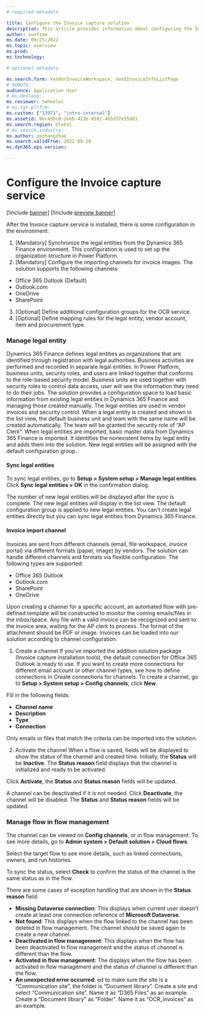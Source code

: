 ```yaml
---
# required metadata

title: Configure the Invoice capture solution 
description: This article provides information about configuring the Invoice capture solution. 
author: sunfzam
ms.date: 09/25/2022
ms.topic: overview
ms.prod: 
ms.technology: 

# optional metadata

ms.search.form: VendorInvoiceWorkspace, VendInvoiceInfoListPage
# ROBOTS: 
audience: Application User
# ms.devlang: 
ms.reviewer: twheeloc
# ms.tgt_pltfrm: 
ms.custom: ["13971", "intro-internal"]
ms.assetid: 0ec4dbc0-2eeb-423b-8592-4b5d37e559d3
ms.search.region: Global
# ms.search.industry: 
ms.author: zezhangzhao
ms.search.validFrom: 2022-09-28
ms.dyn365.ops.version: 

---
```


# Configure the Invoice capture service

[!include [banner](../includes/banner.md)]
[!include [preview banner](../includes/preview-banner.md)]

After the Invoice capture service is installed, there is some configuration in the environment: 
1. [Mandatory] Synchronize the legal entities from the Dynamics 365 Finance environment. This configuration is used to set up the organization structure in 
Power Platform. 
2. [Mandatory] Configure the importing channels for invoice images. 
The solution supports the following channels: 
 - Office 365 Outlook (Default) 
 - Outlook.com
 - OneDrive
 - SharePoint 
3. [Optional] Define additional configuration groups for the OCR service. 
4. [Optional] Define mapping rules for the legal entity, vendor account, item and procurement type. 

### Manage legal entity

Dynamics 365 Finance defines legal entities as organizations that are identified through registration with legal authorities. Business activities are performed and recorded in separate legal entities. In Power Platform, business units, security roles, and users are linked together that conforms to the role-based security model. Business units are used together with security roles to control data access, user will see the information they need to do their jobs. The solution provides a configuration space to load basic information from existing legal entities in Dynamics 365 Finance and managing those created manually. The legal entities are used in vendor invoices and security control. When a legal entity is created and shown in the list view, the default business unit and team with the same name will be created automatically. The team will be granted the security role of “AP Clerk”. When legal entities are imported, basic master data from Dynamics 365 Finance is imported. It identifies the nonexistent items by legal entity and adds them into the solution. New legal entities will be assigned with the default configuration group. 


#### Sync legal entities

To sync legal entities, go to **Setup > System setup > Manage legal entities**. 
Click **Sync legal entities > OK** in the confirmation dialog. 

The number of new legal entities will be displayed after the sync is complete. The new legal entities will display in the list view. 
The default configuration group is applied to new legal entities. You can't create legal entities directly but you can sync legal entities from Dynamics 365 Finance. 

#### Invoice import channel
Invoices are sent from different channels (email, file workspace, invoice portal) via different formats (paper, image) by vendors. The solution can handle different channels and formats via flexible configuration. The following types are supported: 
 - Office 365 Outlook 
 - Outlook.com 
 - SharePoint 
 - OneDrive 

Upon creating a channel for a specific account, an automated flow with pre-defined template will be constructed to monitor the coming emails/files in the inbox/space. Any file with a valid invoice can be recognized and sent to the invoice area, waiting for the AP clerk to process. The format of the attachment should be PDF or image.  Invoices can be loaded into our solution according to channel configuration. 

1) Create a channel 
If you've imported the addition solution package (Invoice capture installation tools), the default connection for Office 365 Outlook is ready to use. If you want to create more connections for different email account or other channel types, see how to define connections in Create connections for channels. 
To create a channel, go to **Setup > System setup > Config channels**, click **New**. 

Fill in the following fields:
 - **Channel name** 
 - **Description** 
 - **Type** 
 - **Connection** 
 
Only emails or files that match the criteria can be imported into the solution. 

2) Activate the channel 
When a flow is saved, fields will be displayed to show the status of the channel and created time. Initially, the **Status** will be **Inactive**. 
The **Status reason** field displays that the channel is initialized and ready to be activated.

Click **Activate**, the **Status** and **Status reason** fields will be updated.

A channel can be deactivated if it is not needed. Click **Deactivate**, the channel will be disabled. The **Status** and **Status reason** fields will be updated. 

### Manage flow in flow management

The channel can be viewed on **Config channels**, or in flow management. To see more details, go to **Admin system > Default solution > Cloud flows**.

Select the target flow to see more details, such as linked connections, owners, and run histories.

To sync the status, select **Check** to confirm the status of the channel is the same status as in the flow. 

There are some cases of exception handling that are shown in the **Status reason** field: 
 - **Missing Dataverse connection**: This displays when current user doesn't create at least one connection reference of **Microsoft Dataverse**.  
 - **Not found**: This displays when the flow linked to the channel has been deleted in flow management. The channel should be saved again to create a new channel. 
 - **Deactivated in flow management**: This displays when the flow has been deactivated in flow management and the status of channel is different than the flow. 
 - **Activated in flow management**: The displays when the flow has been activated in flow management and the status of channel is different than the flow.
 - **An unexpected error occurred**: ed to make sure the site is a “Communication site”, the folder is “Document library”. Create a site and select “Communication site”. Name it as “D365 Files” as an example. Create a “Document library” as “Folder”. Name it as “OCR_invoices” as an example. 



